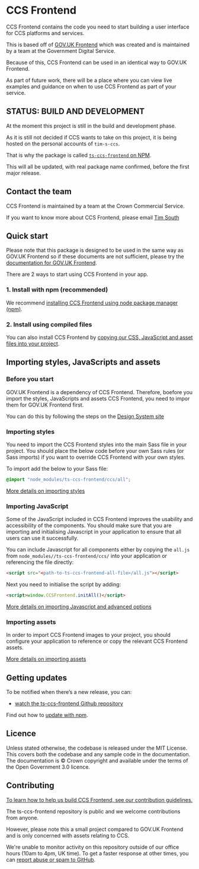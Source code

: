 # CCS Frontend

CCS Frontend contains the code you need to start building a user interface
for CCS platforms and services.

This is based off of [GOV.UK Frontend](https://github.com/alphagov/govuk-frontend) which was created and is maintained by a team at the Government Digital Service.

Because of this, CCS Frontend can be used in an identical way to GOV.UK Frontend.

As part of future work, there will be a place where you can view live examples and guidance on when to use CCS Frontend as part of your service.

## STATUS: BUILD AND DEVELOPMENT
At the moment this project is still in the build and development phase.

As it is still not decided if CCS wants to take on this project, it is being hosted on the personal accounts of `tim-s-ccs`.

That is why the package is called [`ts-ccs-frontend` on NPM](https://www.npmjs.com/package/ts-ccs-frontend).

This will all be updated, with real package name confirmed, before the first major release.

## Contact the team

CCS Frontend is maintained by a team at the Crown Commercial Service.

If you want to know more about CCS Frontend, please email [Tim South](mailto:timothy.south@crowncommercial.gov.uk)

## Quick start

Please note that this package is designed to be used in the same way as GOV.UK Frontend so if these documents are not sufficient, please try the [documentation for GOV.UK Frontend](https://frontend.design-system.service.gov.uk/).

There are 2 ways to start using CCS Frontend in your app.

### 1. Install with npm (recommended)

We recommend [installing CCS Frontend using node package manager (npm)](docs/instillation/install-with-npm.md).

### 2. Install using compiled files

You can also install CCS Frontend by [copying our CSS, JavaScript and asset files into your project](docs/instillation/install-using-compiled-files.md).

## Importing styles, JavaScripts and assets

### Before you start
GOV.UK Frontend is a dependency of CCS Frontend.
Therefore, boefore you import the styles, JavaScripts and assets CCS Frontend, you need to impor them for GOV.UK Frontend first.

You can do this by following the steps on the [Design System site](https://frontend.design-system.service.gov.uk/get-started/#get-started)

### Importing styles

You need to import the CCS Frontend styles into the main Sass file in your project.
You should place the below code before your own Sass rules (or Sass imports) if you want to override CCS Frontend with your own styles.

To import add the below to your Sass file:

  ```scss
  @import "node_modules/ts-ccs-frontend/ccs/all";
  ```

[More details on importing styles](https://github.com/tim-s-ccs/ts-ccs-frontend/blob/main/docs/guides/import-assets.md#css)

### Importing JavaScript

Some of the JavaScript included in CCS Frontend improves the usability and accessibility of the components.
You should make sure that you are importing and initialising Javascript in your application to ensure that all users can use it successfully.

You can include Javascript for all components either by copying the `all.js` from `node_modules//ts-ccs-frontend/ccs/` into your application or referencing the file directly:

```html
<script src="<path-to-ts-ccs-frontend-all-file>/all.js"></script>
```
Next you need to initialise the script by adding:

```html
<script>window.CCSFrontend.initAll()</script>
```

[More details on importing Javascript and advanced options](https://github.com/tim-s-ccs/ts-ccs-frontend/blob/main/docs/guides/import-assets.md#javascript)


### Importing assets

In order to import CCS Frontend images to your project, you should configure your application to reference or copy the relevant CCS Frontend assets.

[More details on importing assets](https://github.com/tim-s-ccs/ts-ccs-frontend/blob/main/docs/guides/import-assets.md#image-assets)


## Getting updates

To be notified when there’s a new release, you can:

- [watch the ts-ccs-frontend Github repository](https://docs.github.com/en/github/managing-subscriptions-and-notifications-on-github/setting-up-notifications/configuring-notifications#configuring-your-watch-settings-for-an-individual-repository)

Find out how to [update with npm](docs/guides/update-with-npm.md).

## Licence

Unless stated otherwise, the codebase is released under the MIT License. This
covers both the codebase and any sample code in the documentation. The
documentation is &copy; Crown copyright and available under the terms of the
Open Government 3.0 licence.

## Contributing

[To learn how to help us build CCS Frontend, see our contribution guidelines.](CONTRIBUTING.md)

The ts-ccs-frontend repository is public and we welcome contributions from anyone.

However, please note this a small project compared to GOV.UK Frontend and is only concerned with assets relating to CCS.

We're unable to monitor activity on this repository outside of our office hours (10am to 4pm, UK time). To get a faster response at other times, you can [report abuse or spam to GitHub](https://docs.github.com/en/communities/maintaining-your-safety-on-github/reporting-abuse-or-spam).
